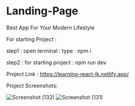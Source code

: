 # Landing-Page
Best App For Your Modern Lifestyle

For starting Project :

step1 : open terminal :
        type :  npm i
        
 step2 : for starting project :  npm run dev
 
 Project Link : https://learning-react-lk.netlify.app/

 Project Screenshots:   


 ![Screenshot (132)](https://github.com/Lucky-Kashyap/Landing-Page/assets/88204554/2f3aa53d-ed42-4696-9463-8ab1475386f9)
![Screenshot (131)](https://github.com/Lucky-Kashyap/Landing-Page/assets/88204554/29e7d666-99c5-44ac-9044-34b52531cecc)

